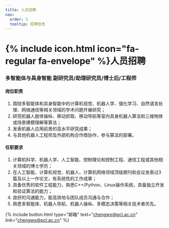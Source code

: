 ```yaml
---
title: 人员招聘
nav:
  order: 5
  tooltip: 招聘信息
---
```


# {% include icon.html icon="fa-regular fa-envelope" %}人员招聘

### 多智能体与具身智能 副研究员/助理研究员/博士后/工程师

#### 岗位职责

1. 围绕多智能体和具身智能中的计算机视觉、机器人学、强化学习、自然语言处理、网络通信等相关领域的学术问题开展研究；
2. 研究机器人肢体操纵、移动抓取、移动导航等室内具身机器人算法和三维物体或场景建模理解等算法；
3. 发表机器人应用前景的高水平研究成果；
4. 与其他机器人工程师及外部机构合作商协作，参与算法的部署。

#### 任职要求

1. 计算机科学、机器人学、人工智能、控制理论和控制工程、通信工程或其他相关领域的博士学历；
2. 在人工智能、计算机视觉、机器人、计算机网络领域顶级期刊和会议发表过3篇及以上一作论文，有系统性的工作成果；
3. 具备优秀的软件工程能力，熟悉C++/Python、Linux操作系统，具备独立开发和验证算法的能力；
4. 良好的沟通能力，能高效地与团队成员沟通与合作；
5. 熟悉多智能体、机器人导航、机器人操纵、多模态决策等相关技术者优先。

{%
  include button.html
  type="邮箱"
  text="chengwx@pcl.ac.cn"
  link="chengwx@pcl.ac.cn"
%}

